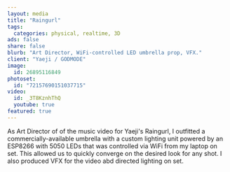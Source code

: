 ```yaml
---
layout: media
title: "Raingurl"
tags:
  categories: physical, realtime, 3D
ads: false
share: false
blurb: "Art Director, WiFi-controlled LED umbrella prop, VFX."
client: "Yaeji / GODMODE"
image:
  id: 26895116849
photoset:
  id: "72157690151037715"
video:
  id: _3T8KznhThQ
  youtube: true
featured: true
---
```


As Art Director of of the music video for Yaeji's Raingurl, I outfitted a commercially-available umbrella with a custom lighting unit powered by an ESP8266 with 5050 LEDs that was controlled via WiFi from my laptop on set. This allowed us to quickly converge on the desired look for any shot. I also produced VFX for the video abd directed lighting on set.